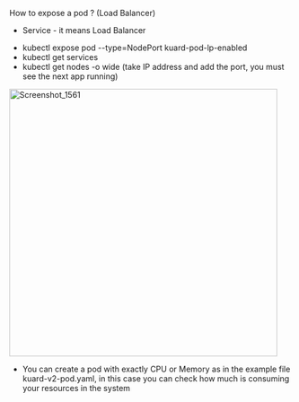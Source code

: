 

How to expose a pod ? (Load Balancer)
- Service - it means Load Balancer
* kubectl expose pod --type=NodePort kuard-pod-lp-enabled 
* kubectl get services
* kubectl get nodes -o wide  (take IP address and add the port, you must see the next app running)

<img width="477" alt="Screenshot_1561" src="https://user-images.githubusercontent.com/13994900/86950899-6966af80-c116-11ea-94d0-2af1d16fe93d.png">


- You can create a pod with exactly CPU or Memory as in the example file   kuard-v2-pod.yaml, in this case you can check how much is consuming your resources in the system
